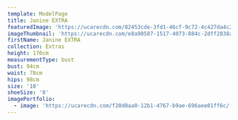```yaml
---
template: ModelPage
title: Janine EXTRA
featuredImage: 'https://ucarecdn.com/82453cde-3fd1-46cf-9c72-4c427da4c2b8/'
imageThumbnail: 'https://ucarecdn.com/e8a90587-1517-4073-884c-2dff2838aced/'
firstName: Janine EXTRA
collection: Extras
height: 170cm
measurementType: bust
bust: 94cm
waist: 78cm
hips: 98cm
size: '10'
shoeSize: '8'
imagePortfolio:
  - image: 'https://ucarecdn.com/f20d0aa0-12b1-4767-b9ae-696aee81ff6c/'
---
```


